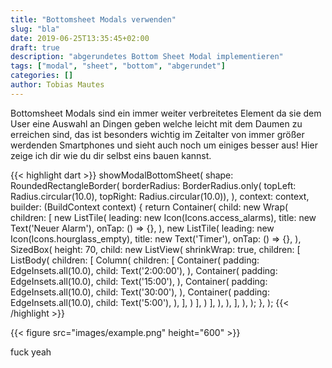 ```yaml
---
title: "Bottomsheet Modals verwenden"
slug: "bla" 
date: 2019-06-25T13:35:45+02:00
draft: true
description: "abgerundetes Bottom Sheet Modal implementieren"
tags: ["modal", "sheet", "bottom", "abgerundet"]
categories: []
author: Tobias Mautes
---
```



<!-----
Original Google Doc Post: 
----->

Bottomsheet Modals sind ein immer weiter verbreitetes Element da sie dem User eine Auswahl an Dingen geben welche leicht mit dem Daumen zu erreichen sind, das ist besonders wichtig im Zeitalter von immer größer werdenden Smartphones und sieht auch noch um einiges besser aus! Hier zeige ich dir wie du dir selbst eins bauen kannst. 

{{< highlight dart >}}
showModalBottomSheet(
      shape: RoundedRectangleBorder(
        borderRadius: BorderRadius.only(
            topLeft: Radius.circular(10.0), topRight: Radius.circular(10.0)),
      ),
      context: context,
      builder: (BuildContext context) {
        return Container(
          child: new Wrap(
            children: <Widget>[
              new ListTile(
                leading: new Icon(Icons.access_alarms),
                title: new Text('Neuer Alarm'),
                onTap: () => {},
              ),
              new ListTile(
                leading: new Icon(Icons.hourglass_empty),
                title: new Text('Timer'),
                onTap: () => {},
              ),
              SizedBox(
                height: 70,
                child: new ListView(
                  shrinkWrap: true,
                  children: <Widget>[
                    ListBody(
                      children: <Widget>[
                        Column(
                          children: <Widget>[
                            Container(
                              padding: EdgeInsets.all(10.0),
                              child: Text('2:00:00'),
                            ),
                            Container(
                              padding: EdgeInsets.all(10.0),
                              child: Text('15:00'),
                            ),
                            Container(
                              padding: EdgeInsets.all(10.0),
                              child: Text('30:00'),
                            ),
                            Container(
                              padding: EdgeInsets.all(10.0),
                              child: Text('5:00'),
                            ),
                          ],
                        )
                      ],
                    )
                  ],
                ),
              ),
            ],
          ),
        );
      },
    );
{{< /highlight >}}

{{< figure src="images/example.png" height="600" >}}

fuck yeah